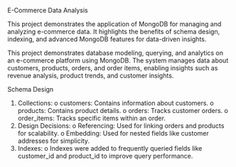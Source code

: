 E-Commerce Data Analysis

This project demonstrates the application of MongoDB for managing and analyzing e-commerce data. It highlights the benefits of schema design, indexing, and advanced MongoDB features for data-driven insights.

This project demonstrates database modeling, querying, and analytics on an e-commerce platform using MongoDB. The system manages data about customers, products, orders, and order items, enabling insights such as revenue analysis, product trends, and customer insights.

Schema Design
1.	Collections:
o	customers: Contains information about customers.
o	products: Contains product details.
o	orders: Tracks customer orders.
o	order_items: Tracks specific items within an order.
2.	Design Decisions:
o	Referencing: Used for linking orders and products for scalability.
o	Embedding: Used for nested fields like customer addresses for simplicity.
3.	Indexes:
o	Indexes were added to frequently queried fields like customer_id and product_id to improve query performance.


